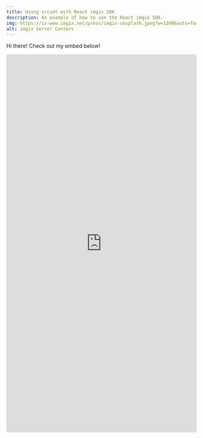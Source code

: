 ```yaml
---
title: Using srcset with React imgix SDK
description: An example of how to use the React imgix SDK.
img: https://ix-www.imgix.net/press/imgix-unsplash.jpeg?w=1200&auto=format,compress&cs=srgb
alt: imgix Server Centers
---
```


Hi there! Check out my embed below!

<iframe src="https://codesandbox.io/embed/srcset-example-with-imgix-react-vxorss?fontsize=14&hidenavigation=1&theme=dark"
     style="width:100%; height:1000px; border:0; border-radius: 4px; overflow:hidden;"
     title="srcset example with imgix react"
     allow="accelerometer; ambient-light-sensor; camera; encrypted-media; geolocation; gyroscope; hid; microphone; midi; payment; usb; vr; xr-spatial-tracking"
     sandbox="allow-forms allow-modals allow-popups allow-presentation allow-same-origin allow-scripts"
   ></iframe>
